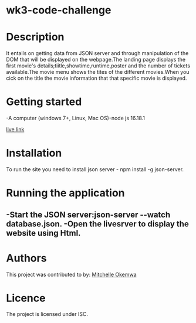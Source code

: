 # wk3-code-challenge
# Description
It entails on getting data from JSON server and through manipulation of the DOM that will be displayed on the webpage.The landing page displays the first movie's details;tiitle,showtime,runtime,poster and the number of tickets available.The movie menu shows the tites of the different movies.When you cick on the title the movie information that that specific movie is displayed.

# Getting started
-A computer (windows 7+, Linux, Mac OS)-node js 16.18.1

[live link ](https://mitchelleokemwa.github.io/wk3-code-challenge/)
# Installation 
To run the site you need to install json server - npm install -g json-server.

# Running the application
-Start the JSON  server:json-server --watch database.json.
-Open the livesrver to display the website using Html.
-
# Authors
This project was contributed to by:
[Mitchelle Okemwa](https://github.com/mitchelleokemwa)

# Licence
The project is licensed under ISC.